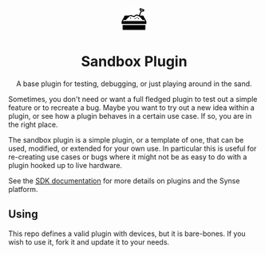 <p align="center"><img src="assets/sandbox.png"></p>
<p align="center">
        
<h1 align="center">Sandbox Plugin</h1>
</p>

<p align="center">A base plugin for testing, debugging, or just playing around in the sand.</p>

Sometimes, you don't need or want a full fledged plugin to test out a simple feature
or to recreate a bug. Maybe you want to try out a new idea within a plugin, or see
how a plugin behaves in a certain use case. If so, you are in the right place.

The sandbox plugin is a simple plugin, or a template of one, that can be used, modified,
or extended for your own use. In particular this is useful for re-creating use cases or
bugs where it might not be as easy to do with a plugin hooked up to live hardware.

See the [SDK documentation](https://synse.readthedocs.io/en/latest/sdk/intro/) for more details
on plugins and the Synse platform.

## Using

This repo defines a valid plugin with devices, but it is bare-bones. If you wish to use it,
fork it and update it to your needs.